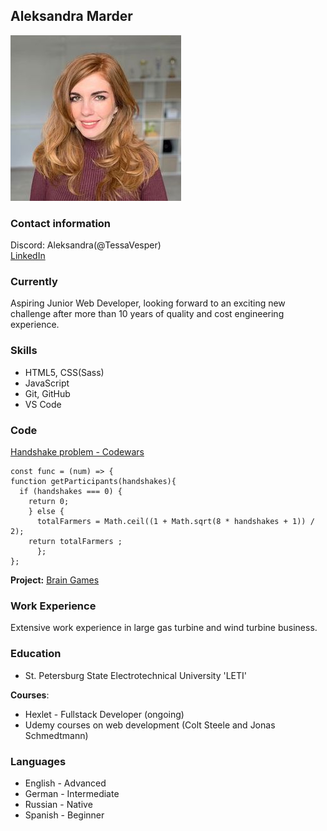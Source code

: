 ## Aleksandra Marder

![CV photo](/photo.jpg)

### Contact information

Discord: Aleksandra(@TessaVesper)\
[LinkedIn](https://de.linkedin.com/in/aleksandra-matcuka-50399154/en)

### Currently

Aspiring Junior Web Developer, looking forward to an exciting new challenge after more than 10 years of quality and cost engineering experience.

### Skills

* HTML5, CSS(Sass)
* JavaScript
* Git, GitHub
* VS Code

### Code 

[Handshake problem - Codewars](https://www.codewars.com/trainer/setup)

```
const func = (num) => {
function getParticipants(handshakes){
  if (handshakes === 0) {
    return 0;
    } else {
      totalFarmers = Math.ceil((1 + Math.sqrt(8 * handshakes + 1)) / 2);
    return totalFarmers ;
      };
};
```
**Project:**
[Brain Games](https://github.com/TessaVesper/fullstack-javascript-project-44)

### Work Experience

Extensive work experience in large gas turbine and wind turbine business.

### Education

* St. Petersburg State Electrotechnical University 'LETI'

**Courses**:
* Hexlet - Fullstack Developer (ongoing)
* Udemy courses on web development (Colt Steele and Jonas Schmedtmann)

### Languages

* English - Advanced
* German - Intermediate
* Russian - Native
* Spanish - Beginner